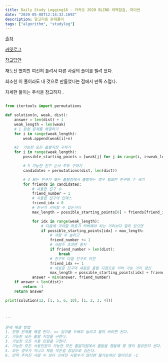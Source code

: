 ```yaml
---
title: Daily Study Logging16 - 카카오 2020 BLIND 외벽점검, 파이썬
date: "2020-05-08T12:14:32.169Z"
description: 알고리즘 문제풀이
tags: ["algorithm", "studylog"] 
---
```

[출처](https://programmers.co.kr/learn/courses/30/lessons/60062)

[커밋로그](https://github.com/Jesscha/algorithmsolutions/commit/a87758785c6d29251ef10597603b2563d959272a)

[참고답안](https://inspirit941.tistory.com/entry/Python-%ED%94%84%EB%A1%9C%EA%B7%B8%EB%9E%98%EB%A8%B8%EC%8A%A4-2020-%EC%B9%B4%EC%B9%B4%EC%98%A4-recruit-%EC%99%B8%EB%B2%BD-%EC%A0%90%EA%B2%80-Level-3)

재도전 했지만 여전히 틀려서 다른 사람의 풀이를 빌려 왔다. 

최소한 이 풀이라도 내 것으로 만들었다는 점에서 만족 스럽다. 

자세한 풀이는 주석을 참고하자 .

```python

from itertools import permutations

def solution(n, weak, dist):
    answer = len(dist) + 1
    weak_length = len(weak)
    # 1 원형 문제를 해결하기 
    for i in range(weak_length):
        weak.append(weak[i]+n)

    #2  가능한 모든 춟발지점 구하기 
    for i in range(weak_length):
        possible_starting_points = [weak[j] for j in range(i, i+weak_length)]

        # 3 가능한 친구 순서 모두 구하기 
        candidates = permutations(dist, len(dist))

        # 4 모든 친구가 모든 출발점에서 출발하는 경우 필요한 친구의 수 세기
        for friends in candidates:
            # 사용한 친구 수
            friend_number = 1 
            # 사용한 친구의 인덱스
            friend_idx = 0 
            # 친구가 커버할 수 있는거리 
            max_length = possible_starting_points[0] + friends[friend_idx]

            for idx in range(weak_length):
                # 다음에 가야할 좌표가 커버해야 하는 거리보다 멀리 있으면
                if possible_starting_points[idx] > max_length:
                    # 사람 수 늘리고 
                    friend_number += 1 
                    # 사람수 초과면 중지
                    if friend_number > len(dist):
                        break
                    # 친구도 다음 친구로 이전 
                    friend_idx += 1
                    # 새로운 친구와 새로운 출발 지점으로 커버 가능 거리 갱신
                    max_length = possible_starting_points[idx] + friends[friend_idx]
            answer = min(answer, friend_number)
    if answer > len(dist):
        return -1
    return answer

print(solution(12, [1, 5, 6, 10], [1, 2, 3, 4]))



'''

문제 해결 방법
1. 원형 문제를 해결 한다. => 길이를 두배로 늘리고 붙여 버리면 된다. 
2. 가능한 모든 출발 지점을 구한다. 
3. 가능한 모든 사용 인원을 구한다.
4. 가능한 모든 사용인원이 가능한 모든 출발지점에서 출발을 했을때 몇 명이 필요한지 센다. 
5. 모든 경우가 지나고 제일 작은걸 정답으로 삼는다. 
6. 만약 주어진 사람 수 보다 쓰여진 사람수가 많다면 불가능하단 말이므로 -1
```
